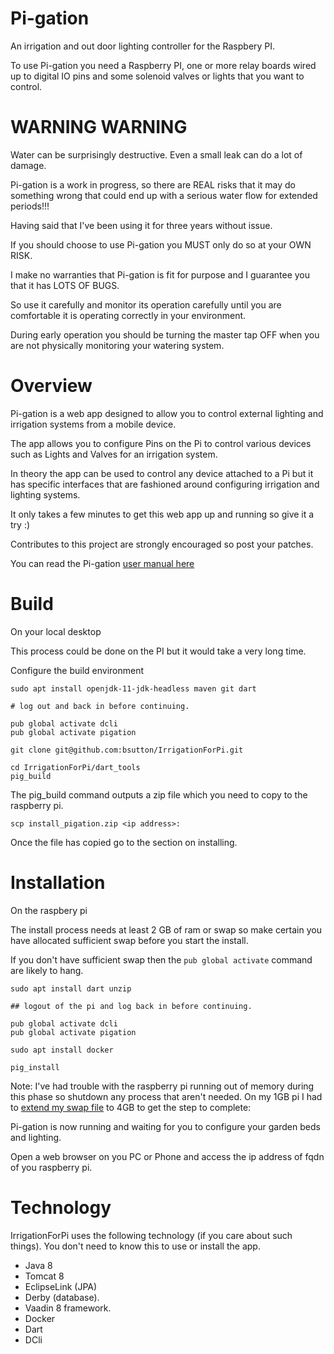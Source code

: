 Pi-gation
============
An irrigation and out door lighting controller for the Raspbery PI.

To use Pi-gation you need a Raspberry PI, one or more relay boards wired up to digital IO pins and some solenoid valves or lights that you want to control.


WARNING WARNING
===============

Water can be surprisingly destructive. Even a small leak can do a lot of damage.

Pi-gation is a work in progress, so there are REAL risks that it may do something wrong that could end up with a serious water flow for extended periods!!!

Having said that I've been using it for three years without issue.

If you should choose to use Pi-gation you MUST only do so at your OWN RISK.

I make no warranties that Pi-gation is fit for purpose and I guarantee you that it has LOTS OF BUGS.

So use it carefully and monitor its operation carefully until you are comfortable it is operating correctly in your environment.

During early operation you should be turning the master tap OFF when you are not physically monitoring your watering system.



Overview
========

Pi-gation is a web app designed to allow you to control external lighting and irrigation systems from a mobile device.

The app allows you to configure Pins on the Pi to control various devices such as Lights and Valves for an irrigation system.

In theory the app can be used to control any device attached to a Pi but it has specific interfaces that are fashioned around 
configuring irrigation and lighting systems.

It only takes a few minutes to get this web app up and running so give it a try :)

Contributes to this project are strongly encouraged so post your patches.

You can read the Pi-gation [user manual here](https://github.com/bsutton/IrrigationForPi/wiki)

Build
=======
On your local desktop

This process could be done on the PI but it would take a very long time.


Configure the build environment

```
sudo apt install openjdk-11-jdk-headless maven git dart

# log out and back in before continuing.

pub global activate dcli
pub global activate pigation

git clone git@github.com:bsutton/IrrigationForPi.git

cd IrrigationForPi/dart_tools
pig_build
```

The pig_build command outputs a zip file which you need to copy to the raspberry pi.

```
scp install_pigation.zip <ip address>:
```

Once the file has copied go to the section on installing.


Installation
==========

On the raspbery pi 

The install process needs at least 2 GB of ram or swap so make certain you have
allocated sufficient swap before you start the install.

If you don't have sufficient swap then the `pub global activate` command are likely to hang.


```
sudo apt install dart unzip

## logout of the pi and log back in before continuing.

pub global activate dcli
pub global activate pigation

sudo apt install docker 

pig_install

```

Note: I've had trouble with the raspberry pi running out of memory during this phase so shutdown any process that aren't needed.
On my 1GB pi I had to [extend my swap file](https://bogdancornianu.com/change-swap-size-in-ubuntu/) to 4GB to get the step to complete:



Pi-gation is now running and waiting for you to configure your garden beds and lighting.

Open a web browser on you PC or Phone and access the ip address of fqdn of you raspberry pi.

 
Technology
==========

IrrigationForPi uses the following technology (if you care about such things). You don't need to know this to use or install the app.

* Java 8
* Tomcat 8
* EclipseLink (JPA)
* Derby (database).
* Vaadin 8 framework.
* Docker
* Dart
* DCli

